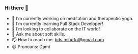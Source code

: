 ### Hi there 👋

- 🔭 I’m currently working on meditation and therapeutic yoga.
- 🌱 I’m currently learning  Full Stack Developer!
- 👯 I’m looking to collaborate on the IT world!
- 💬 Ask me about soft skills.
- 📫 How to reach me: bds.mindful@gmail.com
- 😄 Pronouns: Dami
